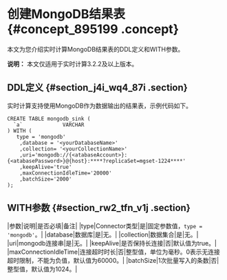 # 创建MongoDB结果表 {#concept_895199 .concept}

本文为您介绍实时计算MongoDB结果表的DDL定义和WITH参数。

**说明：** 本文仅适用于实时计算3.2.2及以上版本。

## DDL定义 {#section_j4i_wq4_87i .section}

实时计算支持使用MongoDB作为数据输出的结果表，示例代码如下。

``` {#codeblock_f5s_nja_a2x}
CREATE TABLE mongodb_sink (
  `a`             VARCHAR
) WITH (
   type = 'mongodb'
    ,database = '<yourDatabaseName>'
    ,collection= '<yourCollectionName>'
    ,uri='mongodb://{<atabaseAccount>}:{<atabasePassword>}@{host}:****?replicaSet=mgset-1224****'
    ,keepAlive='true'
    ,maxConnectionIdleTime='20000'
    ,batchSize='2000'
);
```

## WITH参数 {#section_rw2_tfn_v1j .section}

|参数|说明|是否必填|备注|
|type|Connector类型|是|固定参数值，`type = 'mongodb'`。|
|database|数据库|是|无。|
|collection|数据集合|是|无。|
|uri|mongodb连接串|是|无。|
|keepAlive|是否保持长连接|否|默认值为true。|
|maxConnectionIdleTime|连接超时时长|否|整型值，单位为毫秒。0表示无连接超时限制，不能为负值，默认值为60000。|
|batchSize|1次批量写入的条数|否|整型值，默认值为1024。|

